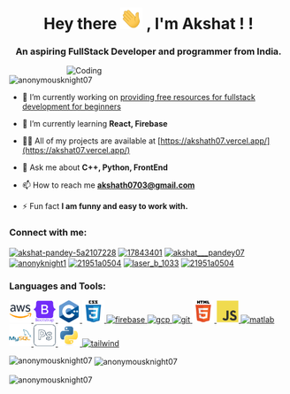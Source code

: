 
<h1 align="Center">  Hey there <img src="https://raw.githubusercontent.com/ABSphreak/ABSphreak/master/gifs/Hi.gif" width="40px" /> , I'm Akshat ! ! </h1>
<h3 align="center">An aspiring FullStack Developer and programmer from India.</h3>

<img align="right" alt="Coding" width="400" src="https://camo.githubusercontent.com/cae12fddd9d6982901d82580bdf321d81fb299141098ca1c2d4891870827bf17/68747470733a2f2f6d69726f2e6d656469756d2e636f6d2f6d61782f313336302f302a37513379765349765f7430696f4a2d5a2e676966">

<p align="left"> <img src="https://komarev.com/ghpvc/?username=anonymousknight07&label=Profile%20views&color=0e75b6&style=flat" alt="anonymousknight07" /> </p>

- 🔭 I’m currently working on [providing free resources for fullstack development for beginners](https://github.com/anonymousknight07/Full_Stack_Developer_Guide)

- 🌱 I’m currently learning **React, Firebase**

- 👨‍💻 All of my projects are available at [https://akshath07.vercel.app/](https://akshat07.vercel.app/)

- 💬 Ask me about **C++, Python, FrontEnd**

- 📫 How to reach me **akshath0703@gmail.com**

- ⚡ Fun fact **I am funny and easy to work with.**

<h3 align="left">Connect with me:</h3>
<p align="left">
<a href="https://linkedin.com/in/akshat-pandey-5a2107228" target="blank"><img align="center" src="https://raw.githubusercontent.com/rahuldkjain/github-profile-readme-generator/master/src/images/icons/Social/linked-in-alt.svg" alt="akshat-pandey-5a2107228" height="30" width="40" /></a>
<a href="https://stackoverflow.com/users/17843401" target="blank"><img align="center" src="https://raw.githubusercontent.com/rahuldkjain/github-profile-readme-generator/master/src/images/icons/Social/stack-overflow.svg" alt="17843401" height="30" width="40" /></a>
<a href="https://instagram.com/akshat___pandey07" target="blank"><img align="center" src="https://raw.githubusercontent.com/rahuldkjain/github-profile-readme-generator/master/src/images/icons/Social/instagram.svg" alt="akshat___pandey07" height="30" width="40" /></a>
<a href="https://www.codechef.com/users/anonyknight1" target="blank"><img align="center" src="https://avatars.githubusercontent.com/u/11960354?v=4" alt="anonyknight1" height="30" width="40" /></a>
<a href="https://www.hackerrank.com/21951a0504" target="blank"><img align="center" src="https://raw.githubusercontent.com/rahuldkjain/github-profile-readme-generator/master/src/images/icons/Social/hackerrank.svg" alt="21951a0504" height="30" width="40" /></a>
<a href="https://codeforces.com/profile/laser_b_1033" target="blank"><img align="center" src="https://raw.githubusercontent.com/rahuldkjain/github-profile-readme-generator/master/src/images/icons/Social/codeforces.svg" alt="laser_b_1033" height="30" width="40" /></a>
<a href="https://www.leetcode.com/21951a0504" target="blank"><img align="center" src="https://raw.githubusercontent.com/rahuldkjain/github-profile-readme-generator/master/src/images/icons/Social/leet-code.svg" alt="21951a0504" height="30" width="40" /></a>
</p>

<h3 align="left">Languages and Tools:</h3>
<p align="left"> <a href="https://aws.amazon.com" target="_blank" rel="noreferrer"> <img src="https://raw.githubusercontent.com/devicons/devicon/master/icons/amazonwebservices/amazonwebservices-original-wordmark.svg" alt="aws" width="40" height="40"/> </a> <a href="https://getbootstrap.com" target="_blank" rel="noreferrer"> <img src="https://raw.githubusercontent.com/devicons/devicon/master/icons/bootstrap/bootstrap-plain-wordmark.svg" alt="bootstrap" width="40" height="40"/> </a> <a href="https://www.w3schools.com/cpp/" target="_blank" rel="noreferrer"> <img src="https://raw.githubusercontent.com/devicons/devicon/master/icons/cplusplus/cplusplus-original.svg" alt="cplusplus" width="40" height="40"/> </a> <a href="https://www.w3schools.com/css/" target="_blank" rel="noreferrer"> <img src="https://raw.githubusercontent.com/devicons/devicon/master/icons/css3/css3-original-wordmark.svg" alt="css3" width="40" height="40"/> </a> <a href="https://firebase.google.com/" target="_blank" rel="noreferrer"> <img src="https://www.vectorlogo.zone/logos/firebase/firebase-icon.svg" alt="firebase" width="40" height="40"/> </a> <a href="https://cloud.google.com" target="_blank" rel="noreferrer"> <img src="https://www.vectorlogo.zone/logos/google_cloud/google_cloud-icon.svg" alt="gcp" width="40" height="40"/> </a> <a href="https://git-scm.com/" target="_blank" rel="noreferrer"> <img src="https://www.vectorlogo.zone/logos/git-scm/git-scm-icon.svg" alt="git" width="40" height="40"/> </a> <a href="https://www.w3.org/html/" target="_blank" rel="noreferrer"> <img src="https://raw.githubusercontent.com/devicons/devicon/master/icons/html5/html5-original-wordmark.svg" alt="html5" width="40" height="40"/> </a> <a href="https://developer.mozilla.org/en-US/docs/Web/JavaScript" target="_blank" rel="noreferrer"> <img src="https://raw.githubusercontent.com/devicons/devicon/master/icons/javascript/javascript-original.svg" alt="javascript" width="40" height="40"/> </a> <a href="https://www.mathworks.com/" target="_blank" rel="noreferrer"> <img src="https://upload.wikimedia.org/wikipedia/commons/2/21/Matlab_Logo.png" alt="matlab" width="40" height="40"/> </a> <a href="https://www.mysql.com/" target="_blank" rel="noreferrer"> <img src="https://raw.githubusercontent.com/devicons/devicon/master/icons/mysql/mysql-original-wordmark.svg" alt="mysql" width="40" height="40"/> </a> <a href="https://www.photoshop.com/en" target="_blank" rel="noreferrer"> <img src="https://raw.githubusercontent.com/devicons/devicon/master/icons/photoshop/photoshop-line.svg" alt="photoshop" width="40" height="40"/> </a> <a href="https://www.python.org" target="_blank" rel="noreferrer"> <img src="https://raw.githubusercontent.com/devicons/devicon/master/icons/python/python-original.svg" alt="python" width="40" height="40"/> </a> <a href="https://tailwindcss.com/" target="_blank" rel="noreferrer"> <img src="https://www.vectorlogo.zone/logos/tailwindcss/tailwindcss-icon.svg" alt="tailwind" width="40" height="40"/> </a> </p>

<p><img align="left" src="https://github-readme-stats.vercel.app/api/top-langs?username=anonymousknight07&show_icons=true&locale=en&layout=compact" alt="anonymousknight07" /></p>

<p>&nbsp;<img align="center" src="https://github-readme-stats.vercel.app/api?username=anonymousknight07&show_icons=true&locale=en" alt="anonymousknight07" /></p>

<p><img align="center" src="https://github-readme-streak-stats.herokuapp.com/?user=anonymousknight07&" alt="anonymousknight07" /></p>
